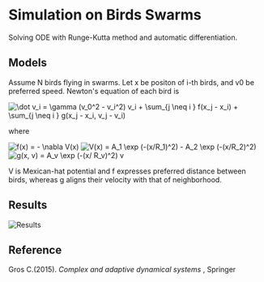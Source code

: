 # Simulation on Birds Swarms

Solving ODE with Runge-Kutta method and automatic differentiation.

## Models

Assume N birds flying in swarms. Let x be positon of i-th birds, and v0 be preferred speed. Newton's equation of each bird is

<img src="https://latex.codecogs.com/gif.latex?\dot&space;v_i&space;=&space;\gamma&space;(v_0^2&space;-&space;v_i^2)&space;v_i&space;&plus;&space;\sum_{j&space;\neq&space;i&space;}&space;f(x_j&space;-&space;x_i)&space;&plus;&space;\sum_{j&space;\neq&space;i&space;}&space;g(x_j&space;-&space;x_i,&space;v_j&space;-&space;v_i)" title="\dot v_i = \gamma (v_0^2 - v_i^2) v_i + \sum_{j \neq i } f(x_j - x_i) + \sum_{j \neq i } g(x_j - x_i, v_j - v_i)" />

where

<img src="https://latex.codecogs.com/gif.latex?f(x)&space;=&space;-&space;\nabla&space;V(x)" title="f(x) = - \nabla V(x)" />

<img src="https://latex.codecogs.com/gif.latex?V(x)&space;=&space;A_1&space;\exp&space;(-(x/R_1)^2)&space;-&space;A_2&space;\exp&space;(-(x/R_2)^2)" title="V(x) = A_1 \exp (-(x/R_1)^2) - A_2 \exp (-(x/R_2)^2)" />

<img src="https://latex.codecogs.com/gif.latex?g(x,&space;v)&space;=&space;A_v&space;\exp&space;(-(x/&space;R_v)^2)&space;v" title="g(x, v) = A_v \exp (-(x/ R_v)^2) v" />

V is Mexican-hat potential and f expresses preferred distance between birds, whereas g aligns their velocity with that of neighborhood.

## Results

![Results](https://user-images.githubusercontent.com/38175513/79634941-a327ba00-81a8-11ea-8c83-77d4dd622dae.gif)

## Reference

Gros C.(2015). *Complex and adaptive dynamical systems* , Springer
